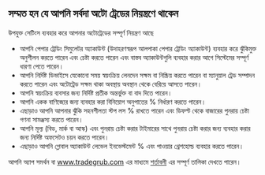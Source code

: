 ## সম্মত হন যে আপনি সর্বদা অটো ট্রেডের নিয়ন্ত্রণে থাকেন

উপযুক্ত সেটিংস ব্যবহার করে আপনার অটোট্রেডের সম্পূর্ণ নিয়ন্ত্রণ আছে
- আপনি পেপার ট্রেডিং সিমুলেটর অ্যাকাউন্ট (উদাহরণস্বরূপ আলপাকা পেপার ট্রেডিং অ্যাকাউন্ট) ব্যবহার করে ঝুঁকিমুক্ত অনুশীলন করতে পারেন এবং চেষ্টা করতে পারেন এবং বাস্তব অ্যাকাউন্টগুলি ব্যবহার করার আগে সিস্টেমের সম্পূর্ণ ধারণা পেতে পারেন।
- আপনি নির্দিষ্ট ডিভাইসে যেকোনো সময় স্বয়ংক্রিয় লেনদেন সক্ষম বা নিষ্ক্রিয় করতে পারেন বা ম্যানুয়াল ট্রেড সম্পাদন করতে পারেন এবং অটোট্রেড সক্ষম থাকা অবস্থায় অবস্থান থেকে বেরিয়ে আসতে পারেন।
- আপনি স্বয়ংক্রিয় ব্যবসার জন্য নির্দিষ্ট প্রতীক অন্তর্ভুক্ত বা বাদ দিতে পারেন।
- আপনি একক বাণিজ্যের জন্য ব্যবহার করা বিনিয়োগ অনুপাতের % নির্ধারণ করতে পারেন।
- এছাড়াও আপনি আপনার ঝুঁকি সহনশীলতা স্টপ লস % রাখতে পারেন এবং ডিফল্ট থেকে বাজারের পুনরায় চেষ্টা গণনা সামঞ্জস্য করতে পারেন।
- আপনি মূল্য (বিড, মার্ক বা আস্ক) এবং পুনরায় চেষ্টা করার টাইমারের সাথে পুনরায় চেষ্টা করার জন্য ব্যবহার করার জন্য নির্দিষ্ট অফসেটও চয়ন করতে পারেন।
- এছাড়াও আপনি গ্লোবাল অ্যাকাউন্ট লেভেল ইনভেস্টমেন্ট % এবং পাওয়ার থ্রেশহোল্ড ব্যবহার করতে পারেন।

আপনি অ্যাপ সমর্থন বা www.tradegrub.com এর মাধ্যমে [শর্তাবলী](https://tradegrub.com/terms) এর সম্পূর্ণ তালিকা দেখতে পারেন। 
